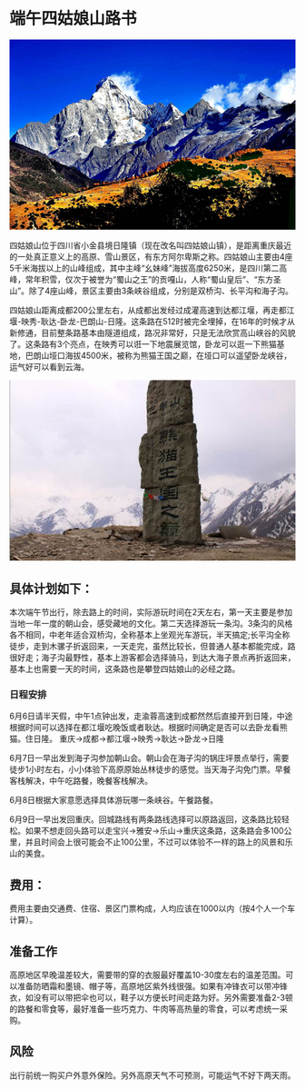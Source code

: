 # 端午四姑娘山路书
![./title.jpeg](./title.jpeg)

四姑娘山位于四川省小金县境日隆镇（现在改名叫四姑娘山镇），是距离重庆最近的一处真正意义上的高原、雪山景区，有东方阿尔卑斯之称。四姑娘山主要由4座5千米海拔以上的山峰组成，其中主峰“幺妹峰”海拔高度6250米，是四川第二高峰，常年积雪，仅次于被誉为“蜀山之王”的贡嘎山，人称“蜀山皇后”、“东方圣山”。除了4座山峰，景区主要由3条峡谷组成，分别是双桥沟、长平沟和海子沟。


四姑娘山距离成都200公里左右，从成都出发经过成灌高速到达都江堰，再走都江堰-映秀-耿达-卧龙-巴朗山-日隆。这条路在512时被完全埋掉，在16年的时候才从新修通，目前整条路基本由隧道组成，路况非常好，只是无法欣赏高山峡谷的风貌了。这条路有3个亮点，在映秀可以诳一下地震展览馆，卧龙可以逛一下熊猫基地，巴朗山垭口海拔4500米，被称为熊猫王国之巅，在垭口可以遥望卧龙峡谷，运气好可以看到云海。


![b](./timg.jpeg)




## 具体计划如下：
本次端午节出行，除去路上的时间，实际游玩时间在2天左右，第一天主要是参加当地一年一度的朝山会，感受藏地的文化。第二天选择游玩一条沟。3条沟的风格各不相同，中老年适合双桥沟，全称基本上坐观光车游玩，半天搞定;长平沟全称徒步，走到木骡子折返回来，一天走完，虽然比较长，但普通人基本都能完成，路很好走；海子沟最野性，基本上游客都会选择骑马，到达大海子景点再折返回来，基本上也需要一天的时间，这条路也是攀登四姑娘山的必经之路。

### 日程安排
6月6日请半天假，中午1点钟出发，走渝蓉高速到成都然然后直接开到日隆，中途根据时间可以选择在都江堰吃晚饭或者耿达。根据时间确定是否可以去卧龙看熊猫。住日隆。
重庆->成都->都江堰->映秀->耿达->卧龙->日隆


6月7日一早出发到海子沟参加朝山会。朝山会在海子沟的锅庄坪景点举行，需要徒步1小时左右，小小体验下高原原始丛林徒步的感觉。当天海子沟免门票。早餐客栈解决，中午吃路餐，晚餐客栈解决。


6月8日根据大家意愿选择具体游玩哪一条峡谷。午餐路餐。



6月9日一早出发回重庆。回城路线有两条路线选择可以原路返回，这条路比较轻松。如果不想走回头路可以走宝兴->雅安->乐山->重庆这条路，这条路会多100公里，并且时间会上很可能会不止100公里，不过可以体验不一样的路上的风景和乐山的美食。

## 费用：

费用主要由交通费、住宿、景区门票构成，人均应该在1000以内（按4个人一个车计算）。
## 准备工作
高原地区早晚温差较大，需要带的穿的衣服最好覆盖10-30度左右的温差范围。可以准备防晒霜和墨镜、帽子等，高原地区紫外线很强。如果有冲锋衣可以带冲锋衣，如没有可以带把伞也可以，鞋子以方便长时间走路为好。另外需要准备2-3顿的路餐和零食等，最好准备一些巧克力、牛肉等高热量的零食，可以考虑统一采购。
## 风险
出行前统一购买户外意外保险。另外高原天气不可预测，可能运气不好下两天雨。